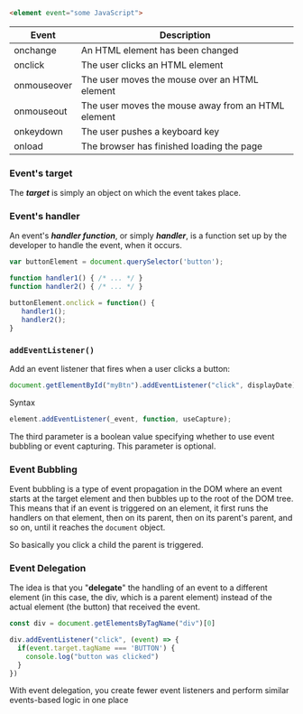 
```html
<element event="some JavaScript">
```

| Event       | Description                                        |
| ----------- | -------------------------------------------------- |
| onchange    | An HTML element has been changed                   |
| onclick     | The user clicks an HTML element                    |
| onmouseover | The user moves the mouse over an HTML element      |
| onmouseout  | The user moves the mouse away from an HTML element |
| onkeydown   | The user pushes a keyboard key                     |
| onload      | The browser has finished loading the page          |

### Event's target

The **_target_** is simply an object on which the event takes place.
### Event's handler
An event's **_handler function_**, or simply **_handler_**, is a function set up by the developer to handle the event, when it occurs.

```js
var buttonElement = document.querySelector('button');

function handler1() { /* ... */ }
function handler2() { /* ... */ }

buttonElement.onclick = function() {
   handler1();
   handler2();
}
```

### `addEventListener()`

Add an event listener that fires when a user clicks a button:

```js
document.getElementById("myBtn").addEventListener("click", displayDate);
```

Syntax

```js
element.addEventListener(_event, function, useCapture);
```

The third parameter is a boolean value specifying whether to use event bubbling or event capturing. This parameter is optional.


### Event Bubbling

Event bubbling is a type of event propagation in the DOM where an event starts at the target element and then bubbles up to the root of the DOM tree. This means that if an event is triggered on an element, it first runs the handlers on that element, then on its parent, then on its parent's parent, and so on, until it reaches the `document` object.

So basically you click a child the parent is triggered. 

### Event Delegation

The idea is that you "**delegate**" the handling of an event to a different element (in this case, the div, which is a parent element) instead of the actual element (the button) that received the event.

```js
const div = document.getElementsByTagName("div")[0]

div.addEventListener("click", (event) => {
  if(event.target.tagName === 'BUTTON') {
    console.log("button was clicked")
  }
})
```

With event delegation, you create fewer event listeners and perform similar events-based logic in one place